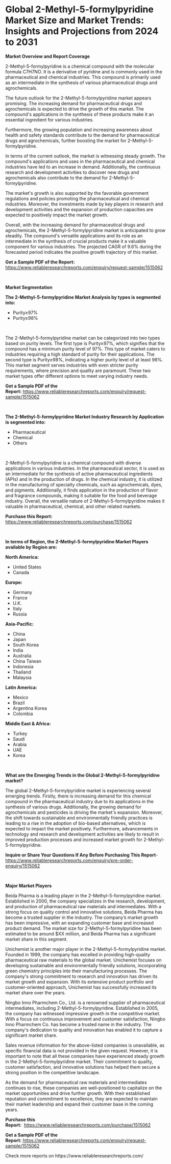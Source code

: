 <p><h1>Global 2-Methyl-5-formylpyridine Market Size and Market Trends: Insights and Projections from 2024 to 2031</h1></p><p><strong>Market Overview and Report Coverage</strong></p>
<p><p>2-Methyl-5-formylpyridine is a chemical compound with the molecular formula C7H7NO. It is a derivative of pyridine and is commonly used in the pharmaceutical and chemical industries. This compound is primarily used as an intermediate in the synthesis of various pharmaceutical drugs and agrochemicals.</p><p>The future outlook for the 2-Methyl-5-formylpyridine market appears promising. The increasing demand for pharmaceutical drugs and agrochemicals is expected to drive the growth of this market. The compound's applications in the synthesis of these products make it an essential ingredient for various industries.</p><p>Furthermore, the growing population and increasing awareness about health and safety standards contribute to the demand for pharmaceutical drugs and agrochemicals, further boosting the market for 2-Methyl-5-formylpyridine.</p><p>In terms of the current outlook, the market is witnessing steady growth. The compound's applications and uses in the pharmaceutical and chemical industries have led to an increase in demand. Additionally, the continuous research and development activities to discover new drugs and agrochemicals also contribute to the demand for 2-Methyl-5-formylpyridine.</p><p>The market's growth is also supported by the favorable government regulations and policies promoting the pharmaceutical and chemical industries. Moreover, the investments made by key players in research and development activities and the expansion of production capacities are expected to positively impact the market growth.</p><p>Overall, with the increasing demand for pharmaceutical drugs and agrochemicals, the 2-Methyl-5-formylpyridine market is anticipated to grow steadily. The compound's versatile applications and its role as an intermediate in the synthesis of crucial products make it a valuable component for various industries. The projected CAGR of 9.6% during the forecasted period indicates the positive growth trajectory of this market.</p></p>
<p><strong>Get a Sample PDF of the Report:</strong> <a href="https://www.reliableresearchreports.com/enquiry/request-sample/1515062">https://www.reliableresearchreports.com/enquiry/request-sample/1515062</a></p>
<p>&nbsp;</p>
<p><strong>Market Segmentation</strong></p>
<p><strong>The 2-Methyl-5-formylpyridine Market Analysis by types is segmented into:</strong></p>
<p><ul><li>Purity≥97%</li><li>Purity≥98%</li></ul></p>
<p>&nbsp;</p>
<p><p>The 2-Methyl-5-formylpyridine market can be categorized into two types based on purity levels. The first type is Purity≥97%, which signifies that the compound has a minimum purity level of 97%. This type of market caters to industries requiring a high standard of purity for their applications. The second type is Purity≥98%, indicating a higher purity level of at least 98%. This market segment serves industries with even stricter purity requirements, where precision and quality are paramount. These two market types offer different options to meet varying industry needs.</p></p>
<p><strong>Get a Sample PDF of the Report:</strong>&nbsp;<a href="https://www.reliableresearchreports.com/enquiry/request-sample/1515062">https://www.reliableresearchreports.com/enquiry/request-sample/1515062</a></p>
<p>&nbsp;</p>
<p><strong>The 2-Methyl-5-formylpyridine Market Industry Research by Application is segmented into:</strong></p>
<p><ul><li>Pharmaceutical</li><li>Chemical</li><li>Others</li></ul></p>
<p>&nbsp;</p>
<p><p>2-Methyl-5-formylpyridine is a chemical compound with diverse applications in various industries. In the pharmaceutical sector, it is used as an intermediate for the synthesis of active pharmaceutical ingredients (APIs) and in the production of drugs. In the chemical industry, it is utilized in the manufacturing of specialty chemicals, such as agrochemicals, dyes, and pigments. Additionally, it finds application in the production of flavor and fragrance compounds, making it suitable for the food and beverage industry. Overall, the versatile nature of 2-Methyl-5-formylpyridine makes it valuable in pharmaceutical, chemical, and other related markets.</p></p>
<p><strong>Purchase this Report:</strong>&nbsp; <a href="https://www.reliableresearchreports.com/purchase/1515062">https://www.reliableresearchreports.com/purchase/1515062</a></p>
<p>&nbsp;</p>
<p><strong>In terms of Region, the 2-Methyl-5-formylpyridine Market Players available by Region are:</strong></p>
<p>
    <p> <strong> North America: </strong>
        <ul>
            <li>United States</li>
            <li>Canada</li>
        </ul>
        </p> 
    <p> <strong> Europe: </strong>
        <ul>
            <li>Germany</li>
            <li>France</li>
            <li>U.K.</li>
            <li>Italy</li>
            <li>Russia</li>
        </ul>
        </p> 
    <p> <strong> Asia-Pacific: </strong>
        <ul>
            <li>China</li>
            <li>Japan</li>
            <li>South Korea</li>
            <li>India</li>
            <li>Australia</li>
            <li>China Taiwan</li>
            <li>Indonesia</li>
            <li>Thailand</li>
            <li>Malaysia</li>
        </ul>
        </p> 
    <p> <strong> Latin America: </strong>
        <ul>
            <li>Mexico</li>
            <li>Brazil</li>
            <li>Argentina Korea</li>
            <li>Colombia</li>
        </ul>
        </p> 
    <p> <strong> Middle East & Africa: </strong>
        <ul>
            <li>Turkey</li>
            <li>Saudi</li>
            <li>Arabia</li>
            <li>UAE</li>
            <li>Korea</li>
        </ul>
    </p>
    </p>
<p>&nbsp;</p>
<p><strong>What are the Emerging Trends in the Global 2-Methyl-5-formylpyridine market?</strong></p>
<p><p>The global 2-Methyl-5-formylpyridine market is experiencing several emerging trends. Firstly, there is increasing demand for this chemical compound in the pharmaceutical industry due to its applications in the synthesis of various drugs. Additionally, the growing demand for agrochemicals and pesticides is driving the market's expansion. Moreover, the shift towards sustainable and environmentally friendly practices is leading to a rise in the adoption of bio-based alternatives, which is expected to impact the market positively. Furthermore, advancements in technology and research and development activities are likely to result in improved production processes and increased market growth for 2-Methyl-5-formylpyridine.</p></p>
<p><strong>Inquire or Share Your Questions If Any Before Purchasing This Report</strong>- <a href="https://www.reliableresearchreports.com/enquiry/pre-order-enquiry/1515062">https://www.reliableresearchreports.com/enquiry/pre-order-enquiry/1515062</a></p>
<p>&nbsp;</p>
<p><strong>Major Market Players</strong></p>
<p><p>Beida Pharma is a leading player in the 2-Methyl-5-formylpyridine market. Established in 2000, the company specializes in the research, development, and production of pharmaceutical raw materials and intermediates. With a strong focus on quality control and innovative solutions, Beida Pharma has become a trusted supplier in the industry. The company’s market growth has been impressive, with an expanding customer base and increased product demand. The market size for 2-Methyl-5-formylpyridine has been estimated to be around $XX million, and Beida Pharma has a significant market share in this segment.</p><p>Unichemist is another major player in the 2-Methyl-5-formylpyridine market. Founded in 1999, the company has excelled in providing high-quality pharmaceutical raw materials to the global market. Unichemist focuses on developing sustainable and environmentally friendly solutions, incorporating green chemistry principles into their manufacturing processes. The company's strong commitment to research and innovation has driven its market growth and expansion. With its extensive product portfolio and customer-oriented approach, Unichemist has successfully increased its market share over the years.</p><p>Ningbo Inno Pharmchem Co., Ltd. is a renowned supplier of pharmaceutical intermediates, including 2-Methyl-5-formylpyridine. Established in 2005, the company has witnessed impressive growth in the competitive market. With a focus on continuous improvement and customer satisfaction, Ningbo Inno Pharmchem Co. has become a trusted name in the industry. The company's dedication to quality and innovation has enabled it to capture a significant market share.</p><p>Sales revenue information for the above-listed companies is unavailable, as specific financial data is not provided in the given request. However, it is important to note that all these companies have experienced steady growth in the 2-Methyl-5-formylpyridine market. Their commitment to quality, customer satisfaction, and innovative solutions has helped them secure a strong position in the competitive landscape.</p><p>As the demand for pharmaceutical raw materials and intermediates continues to rise, these companies are well-positioned to capitalize on the market opportunities and drive further growth. With their established reputation and commitment to excellence, they are expected to maintain their market leadership and expand their customer base in the coming years.</p></p>
<p><strong>Purchase this Report:</strong>&nbsp;&nbsp;<a href="https://www.reliableresearchreports.com/purchase/1515062">https://www.reliableresearchreports.com/purchase/1515062</a></p>
<p></p>
<p><strong>Get a Sample PDF of the Report:</strong>&nbsp;<a href="https://www.reliableresearchreports.com/enquiry/request-sample/1515062">https://www.reliableresearchreports.com/enquiry/request-sample/1515062</a></p>
<p>Check more reports on https://www.reliableresearchreports.com/</p>